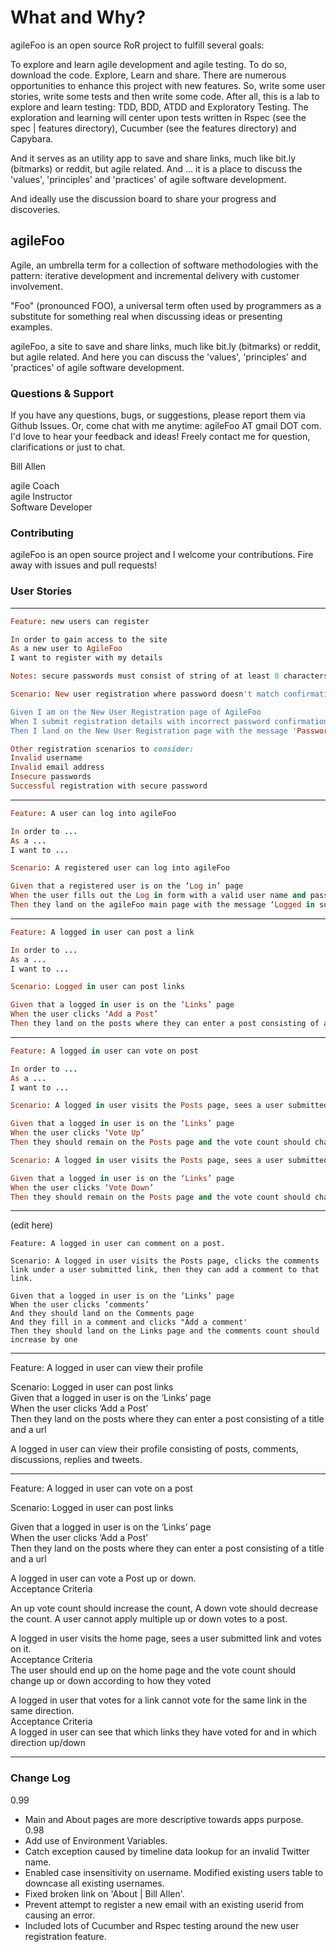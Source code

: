 # What and Why?   

agileFoo is an open source RoR project to fulfill several goals:   

To explore and learn agile development and agile testing. To do so, download the code. Explore, Learn and share. There are numerous opportunities to enhance this project with new features. So, write some user stories, write some tests and then write some code. After all, this is a lab to explore and learn testing: TDD, BDD, ATDD and Exploratory Testing. The exploration and learning will center upon tests written in Rspec (see the spec | features directory), Cucumber (see the features directory) and Capybara.   

And it serves as an utility app to save and share links, much like bit.ly (bitmarks) or reddit, but agile related. And ... it is a place to discuss the 'values', 'principles' and 'practices' of agile software development.

And ideally use the discussion board to share your progress and discoveries.

## agileFoo

Agile, an umbrella term for a collection of software methodologies with the pattern: iterative development and incremental delivery with customer involvement.

"Foo" (pronounced FOO), a universal term often used by programmers as a substitute for something real when discussing ideas or presenting examples. 

agileFoo, a site to save and share links, much like bit.ly (bitmarks) or reddit, but agile related. And here you can discuss the 'values', 'principles' and 'practices' of agile software development.   

### Questions & Support

If you have any questions, bugs, or suggestions, please report them via Github Issues. Or, come chat with me anytime: agileFoo AT gmail DOT com. I'd love to hear your feedback and ideas! Freely contact me for question, clarifications or just to chat.   

Bill Allen   

agile Coach   
agile Instructor   
Software Developer   

### Contributing

agileFoo is an open source project and I welcome your contributions. Fire away with issues and pull requests!

### User Stories   

- - -

```ruby
Feature: new users can register   

In order to gain access to the site   
As a new user to AgileFoo    
I want to register with my details   

Notes: secure passwords must consist of string of at least 8 characters with at least one letter, one number and one symbol   

Scenario: New user registration where password doesn't match confirmation password   

Given I am on the New User Registration page of AgileFoo   
When I submit registration details with incorrect password confirmation   
Then I land on the New User Registration page with the message 'Password doesn't match confirmation'   

Other registration scenarios to consider:  
Invalid username  
Invalid email address   
Insecure passwords  
Successful registration with secure password  
```

- - -

```ruby
Feature: A user can log into agileFoo 

In order to ...   
As a ...    
I want to ...

Scenario: A registered user can log into agileFoo  

Given that a registered user is on the ‘Log in’ page  
When the user fills out the Log in form with a valid user name and password and clicks on ‘Log in’   
Then they land on the agileFoo main page with the message ‘Logged in successfully.’  
```

- - -

```ruby
Feature: A logged in user can post a link   

In order to ...   
As a ...    
I want to ...

Scenario: Logged in user can post links   

Given that a logged in user is on the ‘Links’ page  
When the user clicks ‘Add a Post’    
Then they land on the posts where they can enter a post consisting of a title and a url  
```

- - -

```ruby
Feature: A logged in user can vote on post   

In order to ...   
As a ...    
I want to ...

Scenario: A logged in user visits the Posts page, sees a user submitted link and votes up on it.  

Given that a logged in user is on the ‘Links’ page  
When the user clicks ‘Vote Up’    
Then they should remain on the Posts page and the vote count should change up    

Scenario: A logged in user visits the Posts page, sees a user submitted link and votes down on it.  

Given that a logged in user is on the ‘Links’ page  
When the user clicks ‘Vote Down’    
Then they should remain on the Posts page and the vote count should change down    
```

- - -
(edit here)   

    Feature: A logged in user can comment on a post.  

    Scenario: A logged in user visits the Posts page, clicks the comments link under a user submitted link, then they can add a comment to that link.   

    Given that a logged in user is on the ‘Links’ page  
    When the user clicks ‘comments’     
    And they should land on the Comments page     
    And they fill in a comment and clicks "Add a comment'    
    Then they should land on the Links page and the comments count should increase by one   

- - -

Feature: A logged in user can view their profile   

Scenario: Logged in user can post links   
Given that a logged in user is on the ‘Links’ page  
When the user clicks ‘Add a Post’    
Then they land on the posts where they can enter a post consisting of a title and a url  

A logged in user can view their profile consisting of posts, comments, discussions, replies and tweets.  
- - -

Feature: A logged in user can vote on a post   

Scenario: Logged in user can post links   

Given that a logged in user is on the ‘Links’ page  
When the user clicks ‘Add a Post’    
Then they land on the posts where they can enter a post consisting of a title and a url  

A logged in user can vote a Post up or down.  
Acceptance Criteria  

An up vote count should increase the count, A down vote should decrease the count. A user cannot apply multiple up or down votes to a post.   

A logged in user visits the home page, sees a user submitted link and votes on it.  
Acceptance Criteria  
The user should end up on the home page and the vote count should change up or down according to how they voted   

A logged in user that votes for a link cannot vote for the same link in the same direction.   
Acceptance Criteria  
A logged in user can see that which links they have voted for and in which direction up/down   

- - -

### Change Log

0.99  
*   Main and About pages are more descriptive towards apps purpose.   
0.98  
*   Add use of Environment Variables.   
*   Catch exception caused by timeline data lookup for an invalid Twitter name.   
*   Enabled case insensitivity on username. Modified existing users table to downcase all existing usernames.   
*   Fixed broken link on 'About | Bill Allen'.   
*   Prevent attempt to register a new email with an existing userid from causing an error.   
*   Included lots of Cucumber and Rspec testing around the new user registration feature.   

